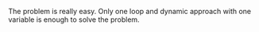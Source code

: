The problem is really easy. Only one loop and dynamic approach with one variable is enough to solve the problem.